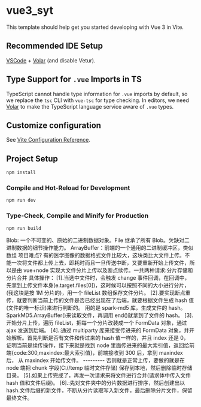 # vue3_syt

This template should help get you started developing with Vue 3 in Vite.

## Recommended IDE Setup

[VSCode](https://code.visualstudio.com/) + [Volar](https://marketplace.visualstudio.com/items?itemName=Vue.volar) (and disable Vetur).

## Type Support for `.vue` Imports in TS

TypeScript cannot handle type information for `.vue` imports by default, so we replace the `tsc` CLI with `vue-tsc` for type checking. In editors, we need [Volar](https://marketplace.visualstudio.com/items?itemName=Vue.volar) to make the TypeScript language service aware of `.vue` types.

## Customize configuration

See [Vite Configuration Reference](https://vitejs.dev/config/).

## Project Setup

```sh
npm install
```

### Compile and Hot-Reload for Development

```sh
npm run dev
```

### Type-Check, Compile and Minify for Production

```sh
npm run build
```

Blob: 一个不可变的、原始的二进制数据对象。File 继承了所有 Blob。欠缺对二进制数据的细节操作能力。
ArrayBuffer：前端的一个通用的二进制缓冲区，类似数组
项目难点?
有的医学图像的数据格式文件比较大，这块类比大文件上传。不能一次将文件都上传上去，即耗时而且一旦传送中断，又要重新开始上传文件，所以是由 vue+node 实现大文件分片上传以及断点续传。一共两种请求:分片存储和分片合并
具体操作：
[1].当选中文件时，会触发 change 事件回调，在回调中，先拿到上传文件本身(e.target.files[0])，这时候可以按照不同的大小进行分片，
(我这块是按 1M 分片的)，用一个 fileList 数组保存文件分片。
[2].要实现断点重传，就要判断当前上传的文件是否已经出现在了后端，就要根据文件生成 hash 值(文件的唯一标识)来进行判断的。
用的是 spark-md5 库，生成文件的 hash。SparkMD5.ArrayBuffer()来读取文件，再调用 end()就拿到了文件的 hash。
[3].开始分片上传，遍历 fileList，把每一个分片改装成一个 FormData 对象，通过 ajax 发送到后端。
[4].<node>:通过 multiparty 库来接受传进来的 FormData 对象，并开始解析。首先判断是否有文件和传过来的 hash 值一样的，并且 index 还是 0，
证明当前是续传操作，接下来就是找到 node 里面传进来的最大索引值，返回给前端{code:300,maxindex:最大索引值}，前端接收到 300 后，拿到 maxindex 后，
从 maxindex 开始传文件。 --------- 否则就是正常上传，要做的就是在 node 端把 chunk 字段(C://temp 临时文件存储) 保存到本地，然后删除临时存储目录。
[5].如果上传完成了，再发一次请求来将文件进行合并(请求体中传入文件 hash 值和文件后缀)。
[6].<node>:先对文件夹中的分片数据进行排序，然后创建出以 hash.文件后缀的新文件，不断从分片读取写入新文件，最后删除分片文件，保留最终文件。
